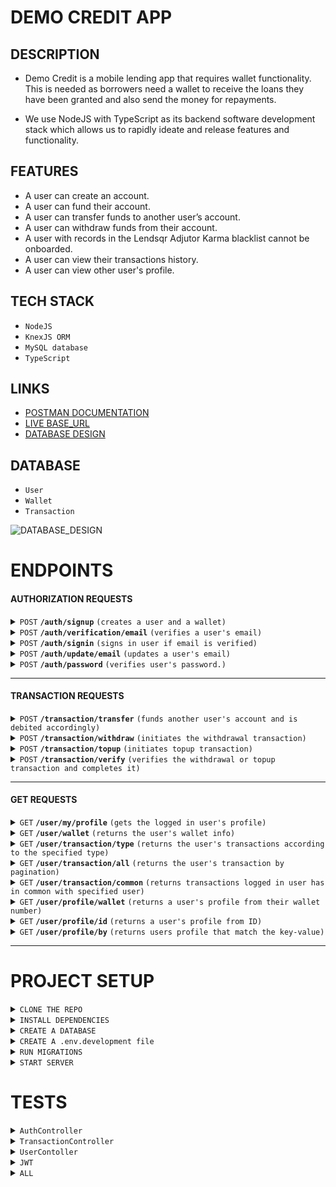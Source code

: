 # DEMO CREDIT APP

## DESCRIPTION

- Demo Credit is a mobile lending app that requires wallet functionality. This is needed as borrowers need a wallet to receive the loans they have been granted and also send the money for repayments.

- We use NodeJS with TypeScript as its backend software development stack which allows us to rapidly ideate and release features and functionality.

## FEATURES

- A user can create an account.
- A user can fund their account.
- A user can transfer funds to another user’s account.
- A user can withdraw funds from their account.
- A user with records in the Lendsqr Adjutor Karma blacklist cannot be onboarded.
- A user can view their transactions history.
- A user can view other user's profile.

## TECH STACK

- `NodeJS`
- `KnexJS ORM`
- `MySQL database`
- `TypeScript`

## LINKS

- [POSTMAN DOCUMENTATION](https://documenter.getpostman.com/view/20990487/2sA35JzKQ2)
- [LIVE BASE_URL](https://ugochukwu-ndujekwu-lendsqr-be-test.onrender.com/api/v1)
- [DATABASE DESIGN](https://dbdesigner.page.link/pt4ZVXxSuPuaB9pB9)

## DATABASE

- `User`
- `Wallet`
- `Transaction`

![DATABASE_DESIGN](https://github.com/ndujesco/lendsqr-be-test/assets/92054718/17e7bbd7-414a-4585-a14e-a943e8db43ba)

# ENDPOINTS

#### AUTHORIZATION REQUESTS

<details>
 <summary><code>POST</code> <code><b>/auth/signup</b></code> <code>(creates a user and a wallet)</code></summary>

###

| key          | value    | required | parameter type |
| :----------- | :------- | :------- | :------------- |
| `email`      | `string` | `true`   | `body`         |
| `password`   | `string` | `true`   | `body`         |
| `phone`      | `string` | `true`   | `body`         |
| `first_name` | `string` | `true`   | `body`         |
| `last_name`  | `string` | `true`   | `body`         |

</details>

<details>
 <summary><code>POST</code> <code><b>/auth/verification/email</b></code> <code>(verifies a user's email)</code></summary>

###

| key     | value    | required | parameter type |
| :------ | :------- | :------- | :------------- |
| `email` | `string` | `true`   | `query`        |
| `otp`   | `string` | `true`   | `query`        |

</details>

<details>
 <summary><code>POST</code> <code><b>/auth/signin</b></code> <code>(signs in user if email is verified)</code></summary>

###

| key        | value    | required | parameter type |
| :--------- | :------- | :------- | :------------- |
| `email`    | `string` | `true`   | `body`         |
| `password` | `string` | `true`   | `body`         |

</details>

<details>
 <summary><code>POST</code> <code><b>/auth/update/email</b></code> <code>(updates a user's email)</code></summary>

###

| key       | value    | required | parameter type |
| :-------- | :------- | :------- | :------------- |
| `email`   | `string` | `true`   | `body`         |
| `user_id` | `string` | `true`   | `body`         |

</details>

<details>
 <summary><code>POST</code> <code><b>/auth/password</b></code> <code>(verifies user's password.)</code></summary>

###

`Authentication Required`
| key | value | required | parameter type |
| :--------- | :------- | :------- | :------------- |
| `password` | `string` | `true` | `body` |

</details>

---

#### TRANSACTION REQUESTS

<details>
 <summary><code>POST</code> <code><b>/transaction/transfer</b></code> <code>(funds another user's account and is debited accordingly)</code></summary>

###

`Authentication Required`
| key | value | required | parameter type |
| :------------ | :-------- | :------- | :------------- |
| `receiver_id` | `integer` | `true` | `body` |
| `amount` | `integer` | `true` | `body` |
| `remark` | `text` | `true` | `body` |

</details>

<details>
 <summary><code>POST</code> <code><b>/transaction/withdraw</b></code> <code>(initiates the withdrawal transaction)</code></summary>

###

`Authentication Required`
| key | value | required | parameter type |
| :------- | :-------- | :------- | :------------- |
| `amount` | `integer` | `true` | `body` |

</details>

<details>
  <summary><code>POST</code> <code><b>/transaction/topup</b></code> <code>(initiates topup transaction)</code></summary>

###

`Authentication Required`

| key      | value     | required | parameter type |
| :------- | :-------- | :------- | :------------- |
| `amount` | `integer` | `true`   | `body`         |

</details>

<details>
  <summary><code>POST</code> <code><b>/transaction/verify</b></code> <code>(verifies the withdrawal or topup transaction and completes it)</code></summary>

###

`Authentication Required`
| key | value | required | parameter type |
| :----------- | :-------- | :------- | :------------- |

> | `payment_id` | `integer` | `true` | `body` |

</details>

---

#### GET REQUESTS

<details>
  <summary><code>GET</code> <code><b>/user/my/profile</b></code> <code>(gets the logged in user's profile)</code></summary>

###

`Authentication Required`

</details>

<details>
  <summary><code>GET</code> <code><b>/user/wallet</b></code> <code>(returns the user's wallet info)</code></summary>

###

`Authentication Required`

</details>

<details>
  <summary><code>GET</code> <code><b>/user/transaction/type</b></code> <code>(returns the user's transactions according to the specified type)</code></summary>

###

`Authentication Required`

| key | value | required | parameter type |
| :----------------- | :---------------------------------- | :------- | :------------- |
| `transaction_type` | `enum('topup withdrawal transfer')` | `false` | `query` |

</details>

<details>
  <summary><code>GET</code> <code><b>/user/transaction/all</b></code> <code>(returns the user's transaction by pagination)</code></summary>

###

`Authentication Required`

| key | value | required | parameter type |
| :------------ | :-------- | :------- | :------------- |
| `page_number` | `integer` | `true` | `query` |

</details>

<details>
  <summary><code>GET</code> <code><b>/user/transaction/common</b></code> <code>(returns transactions logged in user has in common with specified user)</code></summary>

###

`Authentication Required`
| key | value | required | parameter type |
| :-------- | :-------- | :------- | :------------- |
| `user_id` | `integer` | `true` | `query` |

</details>

<details>
  <summary><code>GET</code> <code><b>/user/profile/wallet</b></code> <code>(returns a user's profile from their wallet number)</code></summary>

###

`Authentication Required`
| key | value | required | parameter type |
| :-------------- | :-------- | :------- | :------------- |
| `wallet_number` | `integer` | `true` | `query` |

</details>

<details>
  <summary><code>GET</code> <code><b>/user/profile/id</b></code> <code>(returns a user's profile from ID)</code></summary>

###

`Authentication Required`
| key | value | required | parameter type |
| :-------- | :-------- | :------- | :------------- |
| `user_id` | `integer` | `true` | `query` |

</details>

<details>
  <summary><code>GET</code> <code><b>/user/profile/by</b></code> <code>(returns users profile that match the key-value)</code></summary>

###

`Authentication Required`
| key | value | required | parameter type |
| :------ | :------- | :------- | :------------- |
| `key` | `string` | `true` | `query` |
| `value` | `string` | `true` | `query` |

</details>

---

# PROJECT SETUP

<details>
<summary><code>CLONE THE REPO</code> </summary>

######

```bash
git clone https://github.com/ndujesco/lendsqr-be-test.git
```

</details>

<details>
<summary><code>INSTALL DEPENDENCIES</code> </summary>

######

```bash
yarn install
```

</details>

<details>
<summary><code>CREATE A DATABASE</code> </summary>

######

```mysql
CREATE DATABASE lendsqr;
```

</details>

<details>
<summary><code>CREATE A .env.development file</code> </summary>

######

- Create in the root directory
- Check `.env.example` for the variables
- `.env` will not work appropriately
- `.env.production` should be used for production

</details>

<details>
<summary><code>RUN MIGRATIONS</code> </summary>

######

```bash
yarn migrate:latest:dev
```

</details>

<details>
<summary><code>START SERVER</code> </summary>

######

```bash
yarn start:dev
```

</details>

# TESTS

<details>
<summary><code>AuthController</code> </summary>

#####

<img width="632" alt="AUTH TEST" src="https://github.com/ndujesco/lendsqr-be-test/assets/92054718/08eebef9-81e4-4a6f-a8cc-9a23276763b4">


</details>

<details>
<summary><code>TransactionController</code> </summary>

#####

<img width="688" alt="TRANSACTION TEST" src="https://github.com/ndujesco/lendsqr-be-test/assets/92054718/9ce6f94f-6921-443a-9895-f93626162155">

</details>

<details>
<summary><code>UserContoller</code> </summary>

#####

<img width="874" alt="USER TEST" src="https://github.com/ndujesco/lendsqr-be-test/assets/92054718/df15112e-a12f-4aca-8a81-b5b73270fa86">

</details>

<details>
<summary><code>JWT</code> </summary>

#####

<img width="528" alt="JWT TEST" src="https://github.com/ndujesco/lendsqr-be-test/assets/92054718/381f8c39-76c6-4e26-99e4-90de4f8d0023">

</details>

<details>
<summary><code>ALL</code> </summary>

#####

<img width="444" alt="ALL TESTS" src="https://github.com/ndujesco/lendsqr-be-test/assets/92054718/b12b33ed-10ca-4db2-92dc-38f8592faab1">

</details>

